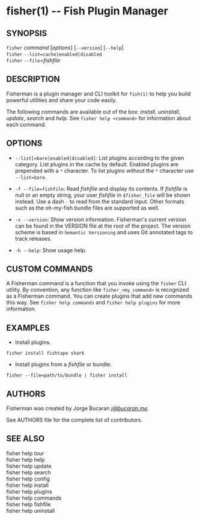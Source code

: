 fisher(1) -- Fish Plugin Manager
================================

## SYNOPSIS

`fisher` *command* [*options*] [`--version`] [`--help`]<br>
`fisher` `--list=cache|enabled|disabled`<br>
`fisher` `--file`=*fishfile*<br>

## DESCRIPTION

Fisherman is a plugin manager and CLI toolkit for `fish(1)` to help you build powerful utilities and share your code easily.

The following commands are available out of the box: *install*, *uninstall*, *update*, *search* and *help*. See `fisher help <command>` for information about each command.

## OPTIONS

*  `--list[=bare|enabled|disabled]`:
    List plugins according to the given category. List plugins in the cache by default. Enabled plugins are prepended with a `*` character. To list plugins without the `*` character use `--list=bare`.

* `-f --file=fishfile`:
    Read *fishfile* and display its contents. If *fishfile* is null or an empty string, your user *fishfile* in `$fisher_file` will be shown instead. Use a dash `-` to read from the standard input. Other formats such as the oh-my-fish bundle files are supported as well.

* `-v --version`:
    Show version information. Fisherman's current version can be found in the VERSION file at the root of the project. The version scheme is based in `Semantic Versioning` and uses Git annotated tags to track releases.

* `-h --help`:
    Show usage help.

## CUSTOM COMMANDS

A Fisherman command is a function that you invoke using the `fisher` CLI utility. By convention, any function like `fisher_<my_command>` is recognized as a Fisherman command. You can create plugins that add new commands this way. See `fisher help commands` and `fisher help plugins` for more information.

## EXAMPLES

* Install plugins.

```
fisher install fishtape shark
```

* Install plugins from a *fishfile* or bundle:

```
fisher --file=path/to/bundle | fisher install
```

## AUTHORS

Fisherman was created by Jorge Bucaran *j@bucaran.me*.

See AUTHORS file for the complete list of contributors.

## SEE ALSO

fisher help tour<br>
fisher help help<br>
fisher help update<br>
fisher help search<br>
fisher help config<br>
fisher help install<br>
fisher help plugins<br>
fisher help commands<br>
fisher help fishfile<br>
fisher help uninstall<br>
